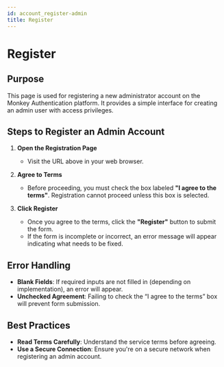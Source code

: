 ```yaml
---
id: account_register-admin
title: Register
---
```


# Register

## Purpose
This page is used for registering a new administrator account on the Monkey Authentication platform. It provides a simple interface for creating an admin user with access privileges.

## Steps to Register an Admin Account

1. **Open the Registration Page**
   - Visit the URL above in your web browser.

2. **Agree to Terms**
   - Before proceeding, you must check the box labeled **"I agree to the terms"**. Registration cannot proceed unless this box is selected.

3. **Click Register**
   - Once you agree to the terms, click the **"Register"** button to submit the form.
   - If the form is incomplete or incorrect, an error message will appear indicating what needs to be fixed.

## Error Handling

- **Blank Fields**: If required inputs are not filled in (depending on implementation), an error will appear.
- **Unchecked Agreement**: Failing to check the “I agree to the terms” box will prevent form submission.

## Best Practices

- **Read Terms Carefully**: Understand the service terms before agreeing.
- **Use a Secure Connection**: Ensure you're on a secure network when registering an admin account.
